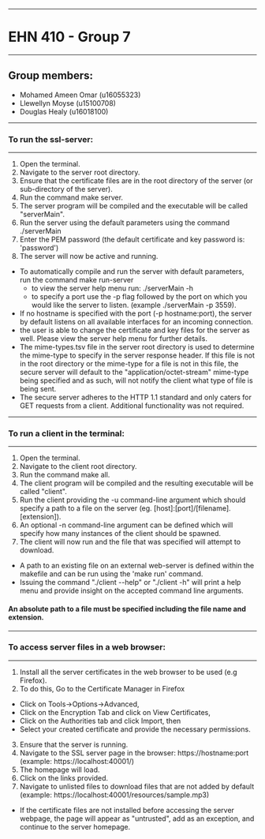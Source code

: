 ************************************				
# EHN 410 - Group 7
************************************
## Group members:
* Mohamed Ameen Omar 	(u16055323)
* Llewellyn Moyse 	(u15100708)
* Douglas Healy 	(u16018100)

**************************
### To run the ssl-server:
**************************
1. Open the terminal.
2. Navigate to the server root directory.
3. Ensure that the certificate files are in the root directory of the server (or sub-directory of the server).
4. Run the command make server.
5. The server program will be compiled and the executable will be called "serverMain".
6. Run the server using the default parameters using the command ./serverMain 
7. Enter the PEM password (the default certificate and key password is: 'password')
8. The server will now be active and running.

* To automatically compile and run the server with default parameters, run the command make run-server
  * to view the server help menu run: ./serverMain -h
  * to specify a port use the -p flag followed by the port on which you would like the server to listen. (example ./serverMain -p 3559). 
* If no hostname is specified with the port (-p hostname:port), the server by default listens on all available interfaces for an incoming connection.
* the user is able to change the certificate and key files for the server as well. Please view the server help menu for further details. 
* The mime-types.tsv file in the server root directory is used to determine the mime-type to specify in the server response header. If this file
is not in the root directory or the mime-type for a file is not in this file, the secure server will default to the "application/octet-stream" mime-type being 
specified and as such, will not notify the client what type of file is being sent. 
* The secure server adheres to the HTTP 1.1 standard and only caters for GET requests from a client. Additional functionality was not required. 

************************************
### To run a client in the terminal:
************************************
1. Open the terminal.
2. Navigate to the client root directory.
3. Run the command make all.
4. The client program will be compiled and the resulting executable will be called "client".
5. Run the client providing the -u command-line argument which should specify a path to a file on the server (eg. [host]:[port]/[filename].[extension]).
6. An optional -n command-line argument can be defined which will specify how many instances of the client should be spawned.
7. The client will now run and the file that was specified will attempt to download.

* A path to an existing file on an external web-server is defined within the makefile and can be run using the 'make run' command.
* Issuing the command "./client --help" or "./client -h" will print a help menu and provide insight on the accepted command line arguments.


#### An absolute path to a file must be specified including the file name and extension.

********************************************
### To access server files in a web browser:
********************************************
1. Install all the server certificates in the web browser to be used (e.g Firefox).
2. To do this, Go to the Certificate Manager in Firefox
  * Click on Tools->Options->Advanced, 
  * Click on the Encryption Tab and click on View Certificates,
  * Click on the Authorities tab and click Import, then
  * Select your created certificate and provide the necessary permissions.
3. Ensure that the server is running. 
4. Navigate to the SSL server page in the browser: https://hostname:port (example: https://localhost:40001/)
5. The homepage will load.
6. Click on the links provided.
7. Navigate to unlisted files to download files that are not added by default (example: https://localhost:40001/resources/sample.mp3)

* If the certificate files are not installed before accessing the server webpage, the page will appear as "untrusted", add as an exception, 
and continue to the server homepage.

